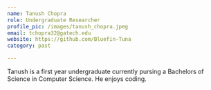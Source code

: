 ```yaml
---
name: Tanush Chopra
role: Undergraduate Researcher
profile_pic: /images/tanush_chopra.jpeg
email: tchopra32@gatech.edu
website: https://github.com/Bluefin-Tuna
category: past

---
```


Tanush is a first year undergraduate currently pursing a Bachelors of Science in Computer Science. He enjoys coding.

